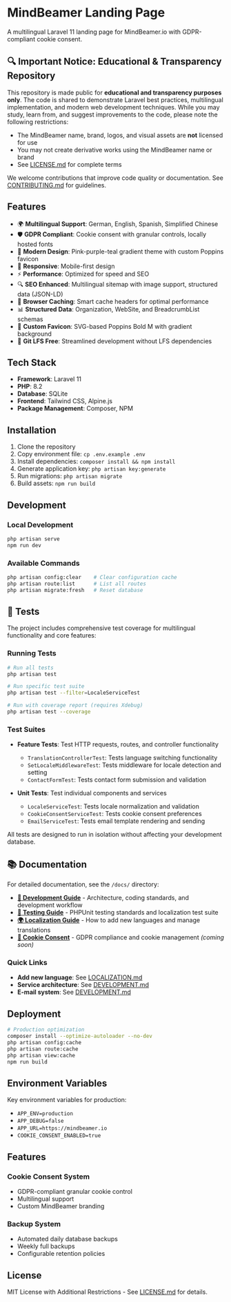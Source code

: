 # MindBeamer Landing Page

A multilingual Laravel 11 landing page for MindBeamer.io with GDPR-compliant cookie consent.

## 🔍 Important Notice: Educational & Transparency Repository

This repository is made public for **educational and transparency purposes only**. The code is shared to demonstrate Laravel best practices, multilingual implementation, and modern web development techniques. While you may study, learn from, and suggest improvements to the code, please note the following restrictions:

- The MindBeamer name, brand, logos, and visual assets are **not** licensed for use
- You may not create derivative works using the MindBeamer name or brand
- See [LICENSE.md](LICENSE.md) for complete terms

We welcome contributions that improve code quality or documentation. See [CONTRIBUTING.md](CONTRIBUTING.md) for guidelines.

## Features

- 🌍 **Multilingual Support**: German, English, Spanish, Simplified Chinese
- 🛡️ **GDPR Compliant**: Cookie consent with granular controls, locally hosted fonts
- 🎨 **Modern Design**: Pink-purple-teal gradient theme with custom Poppins favicon
- 📱 **Responsive**: Mobile-first design
- ⚡ **Performance**: Optimized for speed and SEO
- 🔍 **SEO Enhanced**: Multilingual sitemap with image support, structured data (JSON-LD)
- 🚀 **Browser Caching**: Smart cache headers for optimal performance
- 📊 **Structured Data**: Organization, WebSite, and BreadcrumbList schemas
- 🎯 **Custom Favicon**: SVG-based Poppins Bold M with gradient background
- 🔧 **Git LFS Free**: Streamlined development without LFS dependencies

## Tech Stack

- **Framework**: Laravel 11
- **PHP**: 8.2
- **Database**: SQLite
- **Frontend**: Tailwind CSS, Alpine.js
- **Package Management**: Composer, NPM

## Installation

1. Clone the repository
2. Copy environment file: `cp .env.example .env`
3. Install dependencies: `composer install && npm install`
4. Generate application key: `php artisan key:generate`
5. Run migrations: `php artisan migrate`
6. Build assets: `npm run build`

## Development

### Local Development
```bash
php artisan serve
npm run dev
```

### Available Commands
```bash
php artisan config:clear    # Clear configuration cache
php artisan route:list      # List all routes
php artisan migrate:fresh   # Reset database
```

## 🧪 Tests

The project includes comprehensive test coverage for multilingual functionality and core features:

### Running Tests
```bash
# Run all tests
php artisan test

# Run specific test suite
php artisan test --filter=LocaleServiceTest

# Run with coverage report (requires Xdebug)
php artisan test --coverage
```

### Test Suites

- **Feature Tests**: Test HTTP requests, routes, and controller functionality
  - `TranslationControllerTest`: Tests language switching functionality
  - `SetLocaleMiddlewareTest`: Tests middleware for locale detection and setting
  - `ContactFormTest`: Tests contact form submission and validation

- **Unit Tests**: Test individual components and services
  - `LocaleServiceTest`: Tests locale normalization and validation
  - `CookieConsentServiceTest`: Tests cookie consent preferences
  - `EmailServiceTest`: Tests email template rendering and sending

All tests are designed to run in isolation without affecting your development database.

## 📚 Documentation

For detailed documentation, see the `/docs/` directory:

- **[📖 Development Guide](docs/DEVELOPMENT.md)** - Architecture, coding standards, and development workflow
- **[🧪 Testing Guide](docs/TESTING.md)** - PHPUnit testing standards and localization test suite
- **[🌍 Localization Guide](docs/LOCALIZATION.md)** - How to add new languages and manage translations
- **[🍪 Cookie Consent](docs/COOKIES.md)** - GDPR compliance and cookie management *(coming soon)*

### Quick Links
- **Add new language**: See [LOCALIZATION.md](docs/LOCALIZATION.md#-neue-sprache-hinzufügen)
- **Service architecture**: See [DEVELOPMENT.md](docs/DEVELOPMENT.md#️-architektur)
- **E-mail system**: See [DEVELOPMENT.md](docs/DEVELOPMENT.md#e-mail-system)

## Deployment

```bash
# Production optimization
composer install --optimize-autoloader --no-dev
php artisan config:cache
php artisan route:cache
php artisan view:cache
npm run build
```

## Environment Variables

Key environment variables for production:

- `APP_ENV=production`
- `APP_DEBUG=false`
- `APP_URL=https://mindbeamer.io`
- `COOKIE_CONSENT_ENABLED=true`

## Features

### Cookie Consent System
- GDPR-compliant granular cookie control
- Multilingual support
- Custom MindBeamer branding

### Backup System  
- Automated daily database backups
- Weekly full backups
- Configurable retention policies

## License

MIT License with Additional Restrictions - See [LICENSE.md](LICENSE.md) for details.
